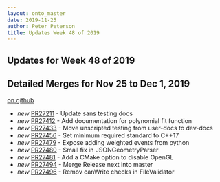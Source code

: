```yaml
---
layout: onto_master
date: 2019-11-25
author: Peter Peterson
title: Updates Week 48 of 2019
---
```

Updates for Week 48 of 2019
---------------------------

Detailed Merges for Nov 25 to Dec 1, 2019
-----------------------------------------
[on github](https://github.com/mantidproject/mantid/pulls?q=is%3Apr+merged%3A2019-11-26..2019-12-01)

* *new* [PR27211](https://github.com/mantidproject/mantid/pull/27211) - Update sans testing docs
* *new* [PR27412](https://github.com/mantidproject/mantid/pull/27412) - Add documentation for polynomial fit function
* *new* [PR27433](https://github.com/mantidproject/mantid/pull/27433) - Move unscripted testing from user-docs to dev-docs
* *new* [PR27456](https://github.com/mantidproject/mantid/pull/27456) - Set minimum required standard to C++17
* *new* [PR27479](https://github.com/mantidproject/mantid/pull/27479) - Expose adding weighted events from python
* *new* [PR27480](https://github.com/mantidproject/mantid/pull/27480) - Small fix in JSONGeometryParser
* *new* [PR27481](https://github.com/mantidproject/mantid/pull/27481) - Add a CMake option to disable OpenGL
* *new* [PR27494](https://github.com/mantidproject/mantid/pull/27494) - Merge Release next into master
* *new* [PR27496](https://github.com/mantidproject/mantid/pull/27496) - Remov canWrite checks in FileValidator
